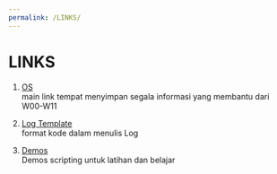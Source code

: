 ```yaml
---
permalink: /LINKS/
---
```


# LINKS

1. [OS](https://cbkadal.github.io/os888/)<br>
main link tempat menyimpan segala informasi yang membantu dari W00-W11

2. [Log Template](https://osp4diss.vlsm.org/ETC/logCodes.txt)<br>
format kode dalam menulis Log

3. [Demos](https://github.com/UI-FASILKOM-OS/SistemOperasi/tree/master/Demos/)<br>
Demos scripting untuk latihan dan belajar

